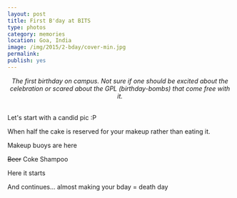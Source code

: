 ```yaml
---
layout: post
title: First B'day at BITS
type: photos
category: memories
location: Goa, India
image: /img/2015/2-bday/cover-min.jpg 
permalink: 
publish: yes
---
```

<!-- http://compressjpeg.com -->
<!-- http://compressimage.toolur.com/ 1024, 400-->
<center>
<i>
The first birthday on campus. Not sure if one should be excited about the celebration or scared about the GPL (birthday-bombs) that come free with it.
</i>
</center>
<br>
<p class="center"><img src="{{site.baseurl}}/img/2015/2-bday/cover.jpg" alt="">Let's start with a candid pic :P</p>

<p class="center"><img src="{{site.baseurl}}/img/2015/2-bday/1.jpg" alt="">When half the cake is reserved for your makeup rather than eating it.</p>

<p class="center"><img src="{{site.baseurl}}/img/2015/2-bday/2.jpg" alt="">Makeup buoys are here</p>

<p class="center"><img src="{{site.baseurl}}/img/2015/2-bday/3.jpg" alt=""><del>Beer</del> Coke Shampoo</p>

<p class="center"><img src="{{site.baseurl}}/img/2015/2-bday/4.jpg" alt="">Here it starts</p>

<p class="center"><img src="{{site.baseurl}}/img/2015/2-bday/5.jpg" alt="">And continues... almost making your bday = death day</p>

<p class="center"><img src="{{site.baseurl}}/img/2015/2-bday/6.jpg" alt=""></p>